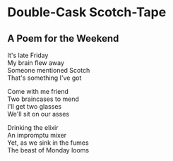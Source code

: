 # Double-Cask Scotch-Tape

## A Poem for the Weekend

It's late Friday  
My brain flew away  
Someone mentioned Scotch  
That's something I've got

Come with me friend  
Two braincases to mend    
I'll get two glasses  
We'll sit on our asses  

Drinking the elixir  
An impromptu mixer  
Yet, as we sink in the fumes  
The beast of Monday looms  

